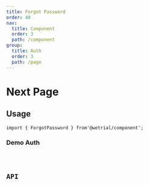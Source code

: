 ```yaml
---
title: Forgot Password
order: 40
nav:
  title: Component
  order: 3
  path: /component
group:
  title: Auth
  order: 3
  path: /page
---
```


# Next Page

## Usage

`import { ForgotPassword } from'@wetrial/component'; `

### Demo Auth

<code src="../demos/auth/forgotPassword.tsx" />

## API
